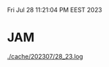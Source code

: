 Fri Jul 28 11:21:04 PM EEST 2023
# JAM
<a href='./cache/202307/28_23.log'>./cache/202307/28_23.log</a>
